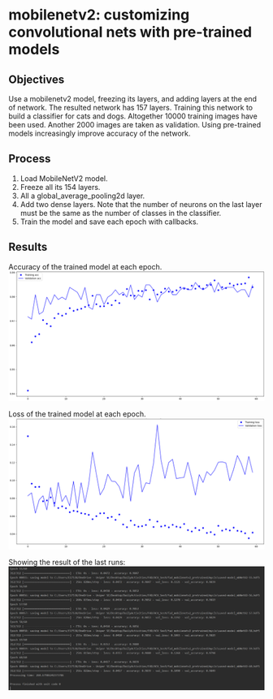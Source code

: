 # mobilenetv2: customizing convolutional nets with pre-trained models

## Objectives

Use a mobilenetv2 model, freezing its layers, and adding layers at the end of network. The resulted network has 157
layers. Training this network to build a classifier for cats and dogs. Altogether 10000 training images have been used.
Another 2000 images are taken as validation.
Using pre-trained models increasingly improve accuracy of the network.



## Process

1. Load MobileNetV2 model.
2. Freeze all its 154 layers.
3. All a global_average_pooling2d layer.
4. Add two dense layers. Note that the number of neurons on the last layer must be the same as the number of classes
in the classifier.
5. Train the model and save each epoch with callbacks.


## Results

Accuracy of the trained model at each epoch.
![Accuracy of the trained model](./results/acc.PNG)

Loss of the trained model at each epoch.
![Loss of the trained model](./results/losss.PNG)

Showing the result of the last runs:
![Run details](./results/runs.PNG)
